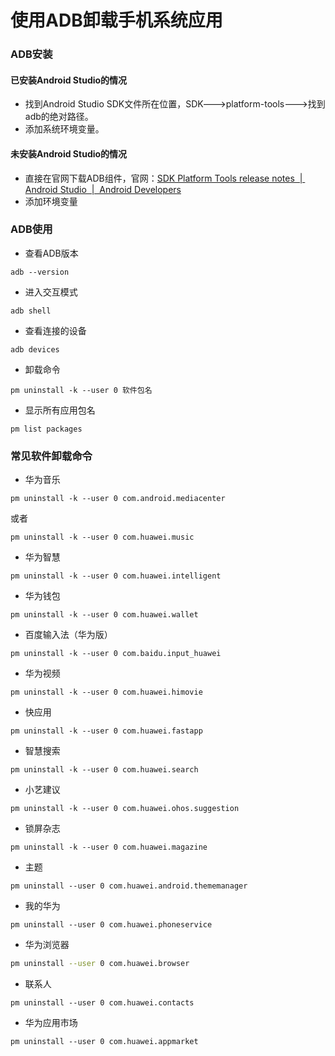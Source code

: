 # 使用ADB卸载手机系统应用
### ADB安装
#### 已安装Android Studio的情况
- 找到Android Studio SDK文件所在位置，SDK--->platform-tools--->找到adb的绝对路径。
- 添加系统环境变量。
#### 未安装Android Studio的情况
- 直接在官网下载ADB组件，官网：[SDK Platform Tools release notes  |  Android Studio  |  Android Developers](https://developer.android.google.cn/tools/releases/platform-tools?hl=en)
- 添加环境变量
### ADB使用
- 查看ADB版本
```
adb --version
```
- 进入交互模式
```
adb shell
```
- 查看连接的设备
```
adb devices
```
- 卸载命令
```
pm uninstall -k --user 0 软件包名
```
- 显示所有应用包名
```
pm list packages
```
### 常见软件卸载命令
- 华为音乐
```shell
pm uninstall -k --user 0 com.android.mediacenter
```
或者
```shell
pm uninstall -k --user 0 com.huawei.music
```
- 华为智慧
```shell
pm uninstall -k --user 0 com.huawei.intelligent
```
- 华为钱包
```shell
pm uninstall -k --user 0 com.huawei.wallet
```
- 百度输入法（华为版）
```shell
pm uninstall -k --user 0 com.baidu.input_huawei
```
- 华为视频
```shell
pm uninstall -k --user 0 com.huawei.himovie
```
- 快应用
```shell
pm uninstall -k --user 0 com.huawei.fastapp
```
- 智慧搜索
```shell
pm uninstall -k --user 0 com.huawei.search
```
- 小艺建议
```shell
pm uninstall -k --user 0 com.huawei.ohos.suggestion
```
- 锁屏杂志
```shell
pm uninstall -k --user 0 com.huawei.magazine
```
- 主题
```shell
pm uninstall --user 0 com.huawei.android.thememanager
```
- 我的华为
```shell
pm uninstall --user 0 com.huawei.phoneservice
```
- 华为浏览器
```bash
pm uninstall --user 0 com.huawei.browser
```
- 联系人
```shell
pm uninstall --user 0 com.huawei.contacts
```
- 华为应用市场
```shell
pm uninstall --user 0 com.huawei.appmarket
```
